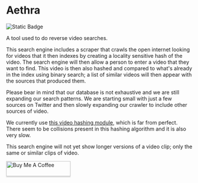 # Aethra

![Static Badge](https://img.shields.io/badge/version-0.5.0-green)


A tool used to do reverse video searches.

This search engine includes a scraper that crawls the open internet looking for videos that it then indexes by creating a locality sensitive hash of the video. The search engine will then allow a person to enter a video that they want to find. This video is then also hashed and compared to what's already in the index using binary search; a list of similar videos will then appear with the sources that produced them.

Please bear in mind that our database is not exhaustive and we are still expanding our search patterns. We are starting small with just a few sources on Twitter and then slowly expanding our crawler to include other sources of video.

We currently use [this video hashing module](https://github.com/akamhy/videohash), which is far from perfect. There seem to be collisions present in this hashing algorithm and it is also very slow.

This search engine will not yet show longer versions of a video clip; only the same or similar clips of video.

<a href="https://www.buymeacoffee.com/Demmenie" target="_blank"><img src="https://www.buymeacoffee.com/assets/img/custom_images/orange_img.png" alt="Buy Me A Coffee" style="height: 41px !important;width: 174px !important;box-shadow: 0px 3px 2px 0px rgba(190, 190, 190, 0.5) !important;-webkit-box-shadow: 0px 3px 2px 0px rgba(190, 190, 190, 0.5) !important;" ></a>

